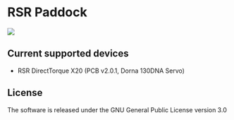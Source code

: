 # RSR Paddock

<img src="https://github-production-user-asset-6210df.s3.amazonaws.com/2534060/345058520-3bb53120-f860-42d6-bd22-5c36a22c0c2d.png?X-Amz-Algorithm=AWS4-HMAC-SHA256&X-Amz-Credential=AKIAVCODYLSA53PQK4ZA%2F20240702%2Fus-east-1%2Fs3%2Faws4_request&X-Amz-Date=20240702T135700Z&X-Amz-Expires=300&X-Amz-Signature=542ebb8ffc8aec290bce916bcee665f245786c955af3048007d7ed50f20b613e&X-Amz-SignedHeaders=host&actor_id=0&key_id=0&repo_id=0"/>

## Current supported devices

- RSR DirectTorque X20 (PCB v2.0.1, Dorna 130DNA Servo)

## License

The software is released under the GNU General Public License version 3.0
